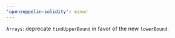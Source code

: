 ```yaml
---
'openzeppelin-solidity': minor
---
```


`Arrays`: deprecate `findUpperBound` in favor of the new `lowerBound`.
